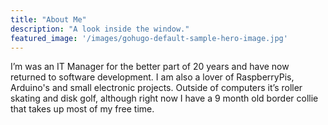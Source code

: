 ```yaml
---
title: "About Me"
description: "A look inside the window."
featured_image: '/images/gohugo-default-sample-hero-image.jpg'
---
```


I’m was an IT Manager for the better part of 20 years and have now returned to software development. I am also a lover of RaspberryPis, Arduino's and small electronic projects. Outside of computers it’s roller skating and disk golf, although right now I have a 9 month old border collie that takes up most of my free time.
